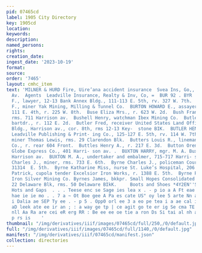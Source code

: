 ```yaml
---
pid: 07465cd
label: 1905 City Directory
key: 1905cd
location: 
keywords: 
description: 
named_persons: 
rights: 
creation_date: 
ingest_date: '2023-10-19'
format: 
source: 
order: '7465'
layout: cmhc_item
text: 'MILNER & HURD Fire, Uire’ana accident insurance  Svea Ins, Go,, Sweden  8 Harrison
  Av.  Agents  Leadville Insurance, Realty & Inv, Co, =  BUR 92 . BYR  BURTCH GEORGE
  F., lawyer, 12-13 Bank Annex Bldg., 111-113 E. 5th, rv. 327 W. 7th.  Burtman J.
  F., miner Yak Mining, Milling & Tunnel Co.  BURTON HOWARD E., assayer and chemist,
  111 E. 4th, r. 225 W. 8th.  Buse Eliza Mrs., r. 623 W. 2d.  Bush Frank, blksmith,
  rms. 711 Harrison av.  Bushell Henry, watchman Ibex Mining Co.  Butler Edward H.,
  bartdr., r. 112 E. 2d.  Butler Fred, receiver United States Land Office, Fed- eral
  Bldg., Harrison av., cor. 8th, rms 12-13 Key-  stone BIK.  BUTLER HENRY C., pres.
  Leadville Publishing & Print- ing Co., 125-127 E. 5th, rv. 114 W. 7th.  Butler James,
  miner Thomas Lewis, rms. 29 Clarendon Blk.  Butters Louis R., lineman Colorado Telephone
  Co., r. rear 604 Front.  Buttles Henry A., r. 217 E. 3d.  Button Oren D., cashier
  Globe Express Co., 401 Harri- son av. .  BUXTON HARRY, mgr. M. A. Buxton, 715-717
  Harrison av.  BUXTON M. A., undertaker and embalmer, 715-717 Harri- son av.  Byrne
  Charles J., miner, rms. 733 E. 6th.  Byrne Charles J., policeman Court House, rms.
  31314  E. 5th.  Byrne Katharine Miss, nurse St. Luke’s Hospital, 206 E. 7th. |  Byrne
  Patrick, cupola tender Excelsior Iron Works, r. 1388 E. 5th.  Byrne Patrick, miner
  Iron Silver Mining Co. Byrnes James, bkkpr. Small Hopes Consolidated Mining Co.,
  22 Delaware Blk, rms. 50 Delaware BIkK.     Boots and Shoes *4Y2EN''S cLovuins STORE
  Hots and Gaps  . . . Teese enc se Sage ies lea x . - p io a A Ft eae Me tage ae
  hae ie ie mo . . 7 a ~ Ot Boe gee A Pa es cate US" oy lee 5 arte Nn a aati al gtd
  i Dalia ae SEP Ty ee . - p 5 . Opp0 orl ee 3 a eo pe tea i a ae cal i tl hae ea
  aD leek ate ee ir an ; : a way ge tp | ce agit go te er ig Se cma TE a ae tlt a
  nll Aa Ra are cei eR erg RR : Be ee ee oe tie a ron Ds Si tai al nh al IE eet calla
  p rs is    '
thumbnail: "/img/derivatives/iiif/images/07465cd/full/250,/0/default.jpg"
full: "/img/derivatives/iiif/images/07465cd/full/1140,/0/default.jpg"
manifest: "/img/derivatives/iiif/07465cd/manifest.json"
collection: directories
---
```

